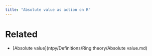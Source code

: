 ```yaml
---
title: "Absolute value as action on R"
---
```


# Related
- [Absolute value](ntpy/Definitions/Ring theory/Absolute value.md)
